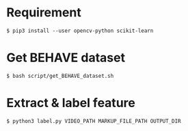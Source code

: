 # Requirement
```
$ pip3 install --user opencv-python scikit-learn
```

# Get BEHAVE dataset
```
$ bash script/get_BEHAVE_dataset.sh
```

# Extract & label feature
```
$ python3 label.py VIDEO_PATH MARKUP_FILE_PATH OUTPUT_DIR
```
